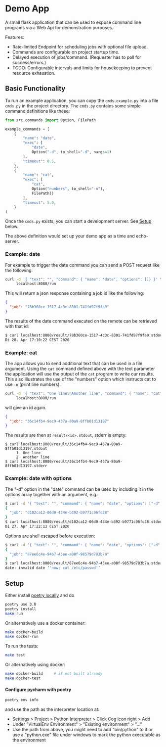 
# Demo App

A small flask application that can be used to expose command line programs via a Web Api for demonstration purposes.

Features:

* Rate-limited Endpoint for scheduling jobs with optional file upload.
* Commands are configurable on project startup time.
* Delayed execution of jobs/command. (Requester has to poll for success/errors.)
* TODO: Configurable intervals and limits for housekeeping to prevent resource exhaustion.


## Basic Functionality

To run an example application, you can copy the `cmds.example.py` into a file `cmds.py` in the project directory. The `cmds.py` contains some simple command definitions like these:

```python
from src.commands import Option, FilePath

example_commands = [
    {
        "name": "date",
        "exec": [
            "date",
            Option("-d", to_shell="-d", nargs=1)
        ],
        "timeout": 0.5,
    },
    {
        "name": "cat",
        "exec": [
            "cat",
            Option("numbers", to_shell="-n"),
            FilePath()
        ],
        "timeout": 5.0,
    }
]
```

Once the `cmds.py` exists, you can start a development server. See [Setup](#setup) below.

The above definition would set up your demo app as a time and echo-server.

### Example: date

For example to trigger the date command you can send a POST request like the following:

```bash
curl -d '{ "text": "", "command": { "name": "date", "options": []} }' \
     localhost:8080/run
```

This will return a  json response containing a job id like the following:

```json
{
  "job": "78b360ce-1517-4c3c-8301-741fd97f9fa9"
}
```

The results of the date command executed on the remote can be retrieved with that id:

```bash
$ curl localhost:8080/result/78b360ce-1517-4c3c-8301-741fd97f9fa9.stdout
Di 28. Apr 17:10:22 CEST 2020
```

### Example: cat


The app allows you to send additional text that can be used in a file argument. Using the `cat` command defined above with the text parameter the application will use the output of the `cat` program to write our results. This also illustrates the use of the "numbers" option which instructs cat to use `-n` (print line numbers).

```bash
curl -d '{ "text": "One line\nAnother line", "command": { "name": "cat", "options": [ "numbers" ]} }' \
     localhost:8080/run
```

will give an id again.

```json
{
  "job": "36c14fb4-9ec9-437a-80a9-8ffb01d13197"
}
```

The results are then at `result/<id>.stdout`, stderr is empty:

```
$ curl localhost:8080/result/36c14fb4-9ec9-437a-80a9-8ffb01d13197.stdout
     1	One line
     2	Another line
$ curl localhost:8080/result/36c14fb4-9ec9-437a-80a9-8ffb01d13197.stderr
```

### Example: date with options

The "-d" option in the "date" command can be used by including it in the options array together with an argument, e.g.:

```bash
$ curl -d '{ "text": "", "command": { "name": "date", "options": ["-d", "yesterday"]} }' localhost:8080/run
{
  "job": "d102ca12-06d0-434e-b392-b9771c96fc38"
}
$ curl localhost:8080/result/d102ca12-06d0-434e-b392-b9771c96fc38.stdout
Di 27. Apr 17:22:13 CEST 2020
```

Options are shell escaped before execution:

```bash
$ curl -d '{ "text": "", "command": { "name": "date", "options": ["-d", "now; cat /etc/passwd"]} }' localhost:8080/run
{
  "job": "87ee6c4e-94b7-45ee-a08f-98579d783b7a"
}
$ curl localhost:8080/result/87ee6c4e-94b7-45ee-a08f-98579d783b7a.stderr
date: invalid date ‘'now; cat /etc/passwd'’
```


## Setup

Either install [poetry locally](https://python-poetry.org/docs/) and do

```bash
poetry use 3.8
poetry install
make run
```

Or alternatively use a docker container:

```bash
make docker-build
make docker-run
```

To run the tests:

```bash
make test
```

Or alternatively using docker:

```bash
make docker-build     # if not built already
make docker-test
```

#### Configure pycharm with poetry

```bash
poetry env info
```

and use the path as the interpreter location at:

* Settings > Project > Python Interpreter > Click Cog icon right > Add
* Under "VirtualEnv Environment" > "Existing environment" > "..."
* Use the path from above, you might need to add "bin/python" to it or use a "python.exe" file under windows to mark the python executable as the environment
